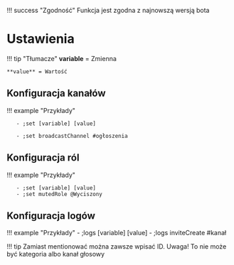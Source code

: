 !!! success "Zgodność"
       Funkcja jest zgodna z najnowszą wersją bota
# Ustawienia
!!! tip "Tłumacze"
    **variable** = Zmienna

    **value** = Wartość

## Konfiguracja kanałów

!!! example "Przykłady"

       - ;set [variable] [value]

       - ;set broadcastChannel #ogłoszenia

## Konfiguracja ról

!!! example "Przykłady"

       - ;set [variable] [value]
       - ;set mutedRole @Wyciszony 

## Konfiguracja logów

!!! example "Przykłady"
       - ;logs [variable] [value]
       - ;logs inviteCreate #kanał

!!! tip 
    Zamiast mentionować można zawsze wpisać ID. Uwaga! To nie może być kategoria albo kanał głosowy